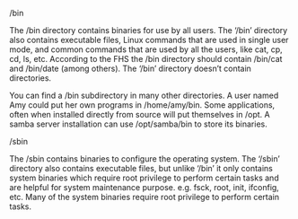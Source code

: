 /bin

The /bin directory contains binaries for use by all users. The ‘/bin’ directory also contains executable files, Linux commands that are used in single user mode, and common commands that are used by all the users, like cat, cp, cd, ls, etc. According to the FHS the /bin directory should contain /bin/cat and /bin/date (among others). The ‘/bin’ directory doesn’t contain directories.

You can find a /bin subdirectory in many other directories. A user named Amy could put her own programs in /home/amy/bin. Some applications, often when installed directly from source will put themselves in /opt. A samba server installation can use /opt/samba/bin to store its binaries.

/sbin

The /sbin contains binaries to configure the operating system. The ‘/sbin’ directory also contains executable files, but unlike ‘/bin’ it only contains system binaries which require root privilege to perform certain tasks and are helpful for system maintenance purpose. e.g. fsck, root, init, ifconfig, etc. Many of the system binaries require root privilege to perform certain tasks.
